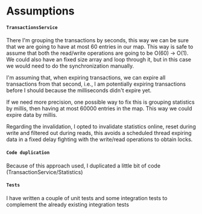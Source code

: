 # Assumptions

#### `TransactionsService`
There I'm grouping the transactions by seconds, this way we can be sure that we are going to have at most 60 entries in our map.
This way is safe to assume that both the read/write operations are going to be O(60) -> O(1).
We could also have an fixed size array and loop through it, but in this case we would need to do the synchronization
manually.

I'm assuming that, when expiring transactions, we can expire all
transactions from that second, i.e., I am potentially expiring
transactions before I should because the milliseconds didn't expire yet.

If we need more precision, one possible way to fix this is grouping statistics by millis,
then having at most 60000 entries in the map. This way we could expire data by millis.

Regarding the invalidation, I opted to invalidate statistics online,
reset during write and filtered out during reads,
this avoids a scheduled thread expiring data in a fixed delay fighting with the write/read operations to obtain locks.


#### `Code duplication`

Because of this approach used, I duplicated a little bit of code (TransactionService/Statistics)

#### `Tests`

I have written a couple of unit tests and some integration tests to complement the already existing integration tests
